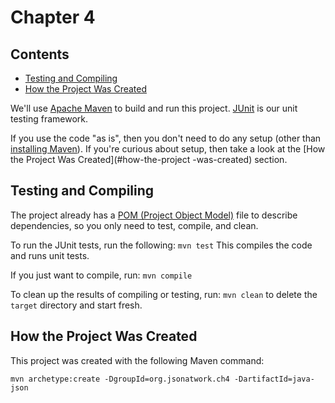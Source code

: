Chapter 4
=========

## Contents
- [Testing and Compiling](#testing-and-compiling)
- [How the Project Was Created](#how-the-project-was-created)

We'll use [Apache Maven](http://maven.apache.org/) to build and run this project. [JUnit](http://junit.org/) is our unit testing framework.

If you use the code "as is", then you don't need to do any setup (other than [installing Maven](https://github.com/tmarrs/json-at-work-examples/tree/master/appendix-a#installing-maven)).
If you're curious about setup, then take a look at the [How the Project Was Created](#how-the-project -was-created) section.


## Testing and Compiling
The project already has a [POM (Project Object Model)](http://maven.apache.org/guides/introduction/introduction-to-the-pom.html) file to describe dependencies, so you only need to test, compile, and clean.

To run the JUnit tests, run the following: `mvn test`
This compiles the code and runs unit tests.

If you just want to compile, run: `mvn compile`

To clean up the results of compiling or testing, run: `mvn clean`
to delete the `target` directory and start fresh.


## How the Project Was Created
This project was created with the following Maven command:

```
mvn archetype:create -DgroupId=org.jsonatwork.ch4 -DartifactId=java-json
```